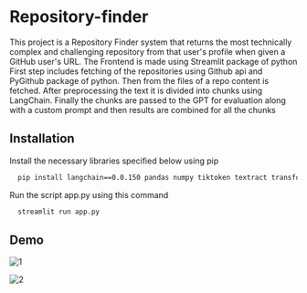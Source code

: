 # Repository-finder
This project is a Repository Finder system that returns the most technically complex and challenging repository from that user's profile when given a GitHub user's URL. The Frontend is made using Streamlit package of python
First step includes fetching of the repositories using Github api and PyGithub package of python. Then from the files of a repo content is fetched. After preprocessing the text it is divided into chunks using LangChain.
Finally the chunks are passed to the GPT for evaluation along with a custom prompt and then results are combined for all the chunks

## Installation
Install the necessary libraries specified below using pip

```bash
  pip install langchain==0.0.150 pandas numpy tiktoken textract transformers openai
```
Run the script app.py using this command
```bash
  streamlit run app.py
```
## Demo

![1](https://github.com/omdwid/Repository-finder/assets/94010815/fff7a73c-1e9f-4195-9cef-641696249cf5)

![2](https://github.com/omdwid/Repository-finder/assets/94010815/5c42f423-8eca-4d46-a1c9-e0b12f19fac7)
